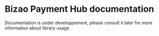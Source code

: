 # Bizao Payment Hub documentation

Documentation is under developpement, please consult it later for more information about library usage.
